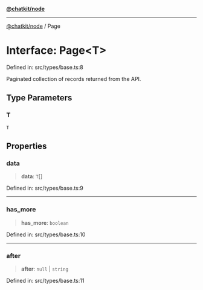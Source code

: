 [**@chatkit/node**](../README.md)

***

[@chatkit/node](../README.md) / Page

# Interface: Page\<T\>

Defined in: src/types/base.ts:8

Paginated collection of records returned from the API.

## Type Parameters

### T

`T`

## Properties

### data

> **data**: `T`[]

Defined in: src/types/base.ts:9

***

### has\_more

> **has\_more**: `boolean`

Defined in: src/types/base.ts:10

***

### after

> **after**: `null` \| `string`

Defined in: src/types/base.ts:11
